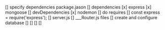 [] specify dependencies
    package.jason
      [] dependencies
        [x] express
        [x] mongoose
      [] devDependencies
        [x] nodemon
[] do requires
  []  const express = require('express');
      [] server.js
      [] ___Router.js files
[] create and configure database
  []
  []
  []
  []